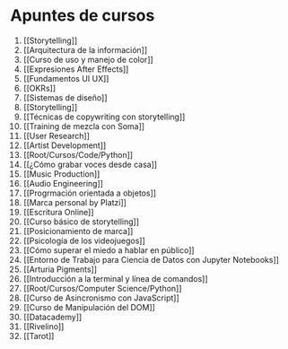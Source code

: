 # Apuntes de cursos
1. [[Storytelling]]
2. [[Arquitectura de la información]]
3. [[Curso de uso y manejo de color]]
4. [[Expresiones After Effects]]
5. [[Fundamentos UI UX]]
6. [[OKRs]]
7. [[Sistemas de diseño]]
8. [[Storytelling]]
9. [[Técnicas de copywriting con storytelling]]
10. [[Training de mezcla con Soma]]
11. [[User Research]]
12. [[Artist Development]]
13. [[Root/Cursos/Code/Python]]
14. [[¿Cómo grabar voces desde casa]]
15. [[Music Production]]
16. [[Audio Engineering]]
17. [[Progrmación orientada a objetos]]
18. [[Marca personal by Platzi]]
19. [[Escritura Online]]
20. [[Curso básico de storytelling]]
21. [[Posicionamiento de marca]]
22. [[Psicología de los videojuegos]]
23. [[Cómo superar el miedo a hablar en público]]
24. [[Entorno de Trabajo para Ciencia de Datos con Jupyter Notebooks]]
25. [[Arturia Pigments]]
26. [[Introducción a la terminal y línea de comandos]]
27. [[Root/Cursos/Computer Science/Python]]
28. [[Curso de Asincronismo con JavaScript]]
29. [[Curso de Manipulación del DOM]]
30. [[Datacademy]]
31. [[Rivelino]]
32. [[Tarot]]